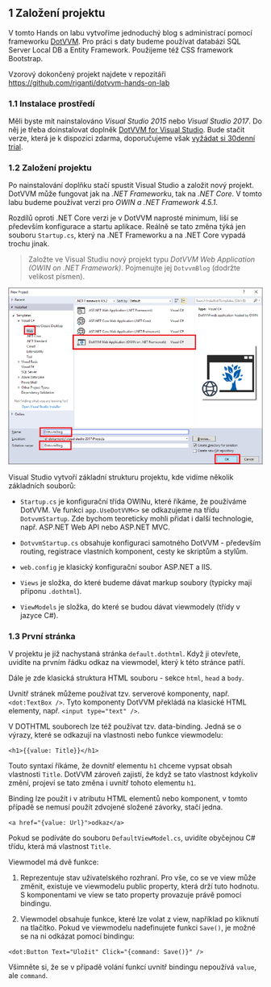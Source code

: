 ## 1 Založení projektu

V tomto Hands on labu vytvoříme jednoduchý blog s administrací pomocí frameworku [DotVVM](https://www.dotvvm.com). 
Pro práci s daty budeme používat databázi SQL Server Local DB a Entity Framework. Použijeme též CSS framework Bootstrap.

Vzorový dokončený projekt najdete v repozitáři https://github.com/riganti/dotvvm-hands-on-lab

### 1.1 Instalace prostředí

Měli byste mít nainstalováno *Visual Studio 2015* nebo *Visual Studio 2017*. Do něj je třeba doinstalovat doplněk [DotVVM for Visual Studio](https://www.dotvvm.com).
Bude stačit verze, která je k dispozici zdarma, doporučujeme však [vyžádat si 30denní trial](https://www.dotvvm.com/get-trial). 

### 1.2 Založení projektu

Po nainstalování doplňku stačí spustit Visual Studio a založit nový projekt. DotVVM může fungovat jak na *.NET Framework*u, tak na *.NET Core*. 
V tomto labu budeme používat verzi pro *OWIN a .NET Framework 4.5.1*. 

Rozdílů oproti .NET Core verzi je v DotVVM naprosté minimum, liší se především konfigurace a startu aplikace. Reálně se tato změna týká jen souboru `Startup.cs`, který na .NET Frameworku a na .NET Core vypadá trochu jinak.

> Založte ve Visual Studiu nový projekt typu *DotVVM Web Application (OWIN on .NET Framework)*. Pojmenujte jej `DotvvmBlog` (dodržte velikost písmen).

<img src="01-basics-new-project.png" alt="Založení projektu" />

Visual Studio vytvoří základní strukturu projektu, kde vidíme několik základních souborů:

* `Startup.cs` je konfigurační třída OWINu, které říkáme, že používáme DotVVM. Ve funkci `app.UseDotVVM<>` se odkazujeme na třídu `DotvvmStartup`. Zde bychom teoreticky mohli přidat i další technologie, např. ASP.NET Web API nebo ASP.NET MVC.

* `DotvvmStartup.cs` obsahuje konfiguraci samotného DotVVM - především routing, registrace vlastních komponent, cesty ke skriptům a stylům.

* `web.config` je klasický konfigurační soubor ASP.NET a IIS.

* `Views` je složka, do které budeme dávat markup soubory (typicky mají příponu `.dothtml`).

* `ViewModels` je složka, do které se budou dávat viewmodely (třídy v jazyce C#).

### 1.3 První stránka

V projektu je již nachystaná stránka `default.dothtml`. Když ji otevřete, uvidíte na prvním řádku odkaz na viewmodel, který k této stránce patří.

Dále je zde klasická struktura HTML souboru - sekce `html`, `head` a `body`. 

Uvnitř stránek můžeme používat tzv. serverové komponenty, např. `<dot:TextBox />`. Tyto komponenty DotVVM překládá na klasické HTML elementy, např. `<input type="text" />`. 

V DOTHTML souborech lze též používat tzv. data-binding. Jedná se o výrazy, které se odkazují na vlastnosti nebo funkce viewmodelu:

```
<h1>{{value: Title}}</h1>
```

Touto syntaxí říkáme, že dovnitř elementu `h1` chceme vypsat obsah vlastnosti `Title`. DotVVM zároveň zajistí, že když se tato vlastnost kdykoliv změní, projeví se tato změna i uvnitř tohoto elementu `h1`.

Binding lze použít i v atributu HTML elementů nebo komponent, v tomto případě se nemusí použít zdvojené složené závorky, stačí jedna.

```
<a href="{value: Url}">odkaz</a>
```

Pokud se podíváte do souboru `DefaultViewModel.cs`, uvidíte obyčejnou C# třídu, která má vlastnost `Title`. 

Viewmodel má dvě funkce:

1. Reprezentuje stav uživatelského rozhraní. Pro vše, co se ve view může změnit, existuje ve viewmodelu public property, která drží tuto hodnotu. S komponentami ve view se tato property provazuje právě pomocí bindingu.

2. Viewmodel obsahuje funkce, které lze volat z view, například po kliknutí na tlačítko. Pokud ve viewmodelu nadefinujete funkci `Save()`, je možné se na ni odkázat pomocí bindingu: 

```
<dot:Button Text="Uložit" Click="{command: Save()}" />
```

Všimněte si, že se v případě volání funkcí uvnitř bindingu nepoužívá `value`, ale `command`. 